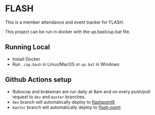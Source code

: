 # FLASH

This is a member attendance and event tracker for FLASH.

This project can be run in docker with the up.bash/up.bat file.


## Running Local
- Install Docker
- Run `./up.bash` in Linux/MacOS or `up.bat` in Windows

## Github Actions setup
- Rubocop and brakeman are run daily at 8am and on every push/pull request to `dev` and `master` branches.
- `dev` branch will automatically deploy to [flashpoint8](https://flashpoint8.herokuapp.com/)
- `master` branch will automatically deploy to [flash-point](https://flash-point.herokuapp.com/)
